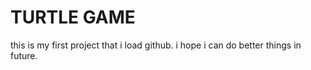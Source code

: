 # TURTLE GAME

this is my first project that i load github. i hope i can do better things in future.
